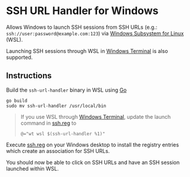 # SSH URL Handler for Windows

Allows Windows to launch SSH sessions from SSH URLs (e.g.: `ssh://user:password@example.com:123`) via [Windows Subsystem for Linux](https://docs.microsoft.com/en-us/windows/wsl/about) (WSL).

Launching SSH sessions through WSL in [Windows Terminal](https://github.com/microsoft/terminal) is also supported.

## Instructions

Build the `ssh-url-handler` binary in WSL using [Go](https://golang.org/)
```
go build
sudo mv ssh-url-handler /usr/local/bin
```

> If you use WSL through [Windows Terminal](https://github.com/microsoft/terminal), update the launch command in [ssh.reg](./ssh.reg) to
>
> `@="wt wsl $(ssh-url-handler %1)"`

Execute [ssh.reg](./ssh.reg) on your Windows desktop to install the registry entries which create an association for SSH URLs.

You should now be able to click on SSH URLs and have an SSH session launched within WSL.

